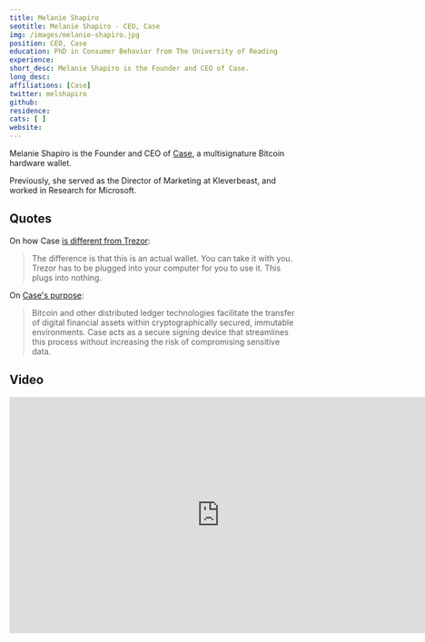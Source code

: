 ```yaml
---
title: Melanie Shapiro
seotitle: Melanie Shapiro - CEO, Case
img: /images/melanie-shapiro.jpg
position: CEO, Case
education: PhD in Consumer Behavior from The University of Reading
experience:
short_desc: Melanie Shapiro is the Founder and CEO of Case.
long_desc:
affiliations: [Case]
twitter: melshapiro
github:
residence:
cats: [ ]
website:
---
```

Melanie Shapiro is the Founder and CEO of [Case](/case/), a multisignature Bitcoin hardware wallet.

Previously, she served as the Director of Marketing at Kleverbeast, and worked in Research for Microsoft.

## Quotes

On how Case [is different from Trezor](http://www.coindesk.com/cryptolabs-announces-multisig-hardware-wallet-biometric-authentication/):

> The difference is that this is an actual wallet. You can take it with you. Trezor has to be plugged into your computer for you to use it. This plugs into nothing.

On [Case's purpose](http://www.coindesk.com/bitcoin-hardware-wallet-case-raises-2-25-million-in-funding/):

> Bitcoin and other distributed ledger technologies facilitate the transfer of digital financial assets within cryptographically secured, immutable environments. Case acts as a secure signing device that streamlines this process without increasing the risk of compromising sensitive data.

## Video

<iframe width="740" height="416" src="https://www.youtube.com/embed/ZSSuHkxtf7I?rel=0" frameborder="0" allowfullscreen></iframe>
